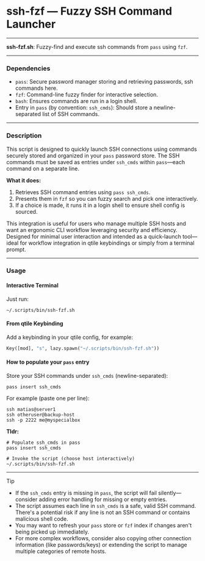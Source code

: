 # ssh-fzf — Fuzzy SSH Command Launcher

---

**ssh-fzf.sh**: Fuzzy-find and execute ssh commands from `pass` using `fzf`.

---

### Dependencies

- `pass`: Secure password manager storing and retrieving passwords, ssh commands here.
- `fzf`: Command-line fuzzy finder for interactive selection.
- `bash`: Ensures commands are run in a login shell.
- Entry in `pass` (by convention: `ssh_cmds`): Should store a newline-separated list of SSH commands.

---

### Description

This script is designed to quickly launch SSH connections using commands securely stored and organized in your `pass` password store. The SSH commands must be saved as entries under `ssh_cmds` within `pass`—each command on a separate line.

**What it does:**

1. Retrieves SSH command entries using `pass ssh_cmds`.
2. Presents them in `fzf` so you can fuzzy search and pick one interactively.
3. If a choice is made, it runs it in a login shell to ensure shell config is sourced.

This integration is useful for users who manage multiple SSH hosts and want an ergonomic CLI workflow leveraging security and efficiency. Designed for minimal user interaction and intended as a quick-launch tool—ideal for workflow integration in qtile keybindings or simply from a terminal prompt.

---

### Usage

#### Interactive Terminal

Just run:

```
~/.scripts/bin/ssh-fzf.sh
```

#### From qtile Keybinding

Add a keybinding in your qtile config, for example:

```python
Key([mod], "s", lazy.spawn("~/.scripts/bin/ssh-fzf.sh"))
```

#### How to populate your `pass` entry

Store your SSH commands under `ssh_cmds` (newline-separated):

```
pass insert ssh_cmds
```
For example (paste one per line):
```
ssh matias@server1
ssh otheruser@backup-host
ssh -p 2222 me@myspecialbox
```

**Tldr:**

```
# Populate ssh_cmds in pass
pass insert ssh_cmds

# Invoke the script (choose host interactively)
~/.scripts/bin/ssh-fzf.sh
```

---

> [!TIP]
> - If the `ssh_cmds` entry is missing in `pass`, the script will fail silently—consider adding error handling for missing or empty entries.
> - The script assumes each line in `ssh_cmds` is a safe, valid SSH command. There's a potential risk if any line is not an SSH command or contains malicious shell code.
> - You may want to refresh your `pass` store or `fzf` index if changes aren't being picked up immediately.
> - For more complex workflows, consider also copying other connection information (like passwords/keys) or extending the script to manage multiple categories of remote hosts.